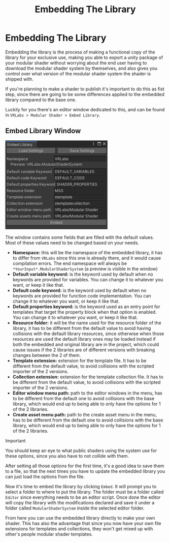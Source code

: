 ﻿---
uid: adv-EmbeddingLibrary
title: Embedding The Library
---

# Embedding The Library

Embedding the library is the process of making a functional copy of the library for your exclusive use, making you able to export a unity package of your modular shader without worrying about the end user having to download the modular shader system by themselves, and also gives you control over what version of the modular shader system the shader is shipped with.

If you're planning to make a shader to publish it's important to do this as fist step, since there are going to be some differences applied to the embedded library compared to the base one.

Luckily for you there's an editor window dedicated to this, and can be found in `VRLabs > Modular Shader > Embed Library`.

## Embed Library Window

![window](/images/docs/AdvancedTopics/1.png)

The window contains some fields that are filled with the default values. Most of these values need to be changed based on your needs.

- **Namespace:** this will be the namespace of the embedded library, it has to differ from `VRLabs` since this one is already there, and it would cause compilation errors. The end namespace will always be `*YourInput*.ModularShaderSystem` (a preview is visible in the window)
- **Default variable keyword:** is the keyword used by default when no keywords are provided for variables. You can change it to whatever you want, or keep it like that.
- **Default code keyword:** is the keyword used by default when no keywords are provided for function code implementation. You can change it to whatever you want, or keep it like that.
- **Default properties keyword:** is the keyword used as an entry point for templates that target the property block when that option is enabled. You can change it to whatever you want, or keep it like that.
- **Resource folder:** it will be the name used for the resource folder of the library, it has to be different from the default value to avoid having collisions with the default library resources, since otherwise when those resources are used the default library ones may be loaded instead if both the embedded and original library are in the project, which could cause issues if the 2 libraries are of different versions with breaking changes between the 2 of them.
- **Template extension:** extension for the template file. It has to be different from the default value, to avoid collisions with the scripted importer of the 2 versions.
- **Collection extension:** extension for the template collection file. It has to be different from the default value, to avoid collisions with the scripted importer of the 2 versions.
- **Editor window menu path:** path to the editor windows in the menu, has to be different from the default one to avoid collisions with the base library, which would end up to being able to only have the options for 1 of the 2 libraries.
- **Create asset menu path:** path to the create asset menu in the menu, has to be different from the default one to avoid collisions with the base library, which would end up to being able to only have the options for 1 of the 2 libraries.

> [!IMPORTANT]
> You should keep an eye to what public shaders using the system use for these options, since you also have to not collide with them.

After setting all those options for the first time, it's a good idea to save them to a file, so that the next times you have to update the embedded library you can just load the options from the file.

Now it's time to embed the library by clicking `Embed`. It will prompt you to select a folder to where to put the library. The folder must be a folder called `Editor` since everything needs to be an editor script. Once done the editor will copy the library with the modifications declared and save it under a folder called `ModularShaderSystem` inside the selected editor folder.

From here you can use the embedded library directly to make your own shader. This has also the advantage that since you now have your own file extensions for templates and collections, they won't get mixed up with other's people modular shader templates.





